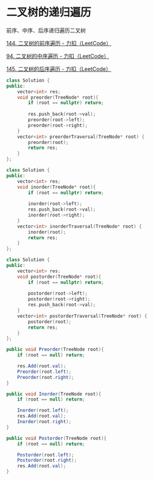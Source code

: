# 二叉树的递归遍历

前序、中序、后序递归遍历二叉树

[144. 二叉树的前序遍历 - 力扣（LeetCode）](https://leetcode.cn/problems/binary-tree-preorder-traversal/description/)

[94. 二叉树的中序遍历 - 力扣（LeetCode）](https://leetcode.cn/problems/binary-tree-inorder-traversal/description/)

[145. 二叉树的后序遍历 - 力扣（LeetCode）](https://leetcode.cn/problems/binary-tree-postorder-traversal/description/)

```c++
class Solution {
public:
    vector<int> res;
    void preorder(TreeNode* root){
        if (root == nullptr) return;
        
        res.push_back(root->val);
        preorder(root->left);
        preorder(root->right);
    }
    vector<int> preorderTraversal(TreeNode* root) {
        preorder(root);
        return res;
    }
};
```

```c++
class Solution {
public:
    vector<int> res;
    void inorder(TreeNode* root){
        if (root == nullptr) return;
        
        inorder(root->left);
        res.push_back(root->val);
        inorder(root->right);
    }
    vector<int> inorderTraversal(TreeNode* root) {
        inorder(root);
        return res;
    }
};
```

```c++
class Solution {
public:
    vector<int> res;
    void postorder(TreeNode* root){
        if (root == nullptr) return;
        
        postorder(root->left);
        postorder(root->right);
        res.push_back(root->val);
    }
    vector<int> postorderTraversal(TreeNode* root) {
        postorder(root);
        return res;
    }
};
```

```c#
public void Preorder(TreeNode root){
	if (root == null) return;

	res.Add(root.val);
	Preorder(root.left);
	Preorder(root.right);
}

public void Inorder(TreeNode root){
	if (root == null) return;

	Inorder(root.left);
	res.Add(root.val);
	Inorder(root.right);
}

public void Postorder(TreeNode root){
	if (root == null) return;

	Postorder(root.left);
	Postorder(root.right);
	res.Add(root.val);
}
```

